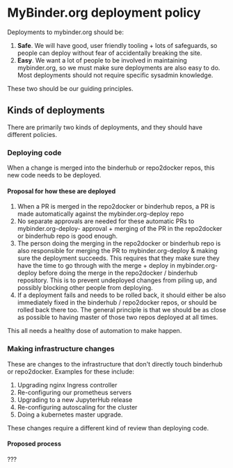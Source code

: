 # MyBinder.org deployment policy

Deployments to mybinder.org should be:

1. **Safe**. We will have good, user friendly tooling + lots of safeguards, so people can deploy without fear of accidentally breaking the site.
2. **Easy**. We want a lot of people to be involved in maintaining mybinder.org, so we must make sure deployments are also easy to do. Most deployments should not require specific sysadmin knowledge. 

These two should be our guiding principles.

## Kinds of deployments

There are primarily two kinds of deployments, and they should have different policies.

### Deploying code

When a change is merged into the binderhub or repo2docker repos, this new code needs to be deployed.


#### Proposal for how these are deployed

1. When a PR is merged in the repo2docker or binderhub repos, a PR is made automatically against the mybinder.org-deploy repo
2. No separate approvals are needed for these automatic PRs to mybinder.org-deploy- approval + merging of the PR in the repo2docker or binderhub repo is good enough.
3. The person doing the merging in the repo2docker or binderhub repo is also responsible for merging the PR to mybinder.org-deploy & making sure the deployment succeeds. This requires that they make sure they have the time to go through with the merge + deploy in mybinder.org-deploy before doing the merge in the repo2docker / binderhub repository. This is to prevent undeployed changes from piling up, and possibly blocking other people from deploying.
4. If a deployment fails and needs to be rolled back, it should either be also immediately fixed in the binderhub / repo2docker repos, or should be rolled back there too. The general principle is that we should be as close as possible to having master of those two repos deployed at all times.

This all needs a healthy dose of automation to make happen.

### Making infrastructure changes

These are changes to the infrastructure that don't directly touch binderhub or repo2docker. Examples for these include:

1. Upgrading nginx Ingress controller
2. Re-configuring our prometheus servers
3. Upgrading to a new JupyterHub release
4. Re-configuring autoscaling for the cluster
5. Doing a kubernetes master upgrade.

These changes require a different kind of review than deploying code.


#### Proposed process

???